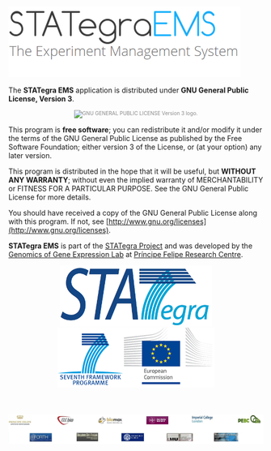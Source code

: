 <div class="imageContainer" style="" >
    <img src="../img/stategraems_logo.png" title="STATegra EMS LOGO."/>
</div>

The **STATegra EMS** application is distributed under **GNU General Public License, Version 3**.
<div class="imageContainer" style="text-align:center; font-size:10px; color:#898989" >
    <img src="../img/gplv3-127x51.png" title="GNU GENERAL PUBLIC LICENSE Version 3 logo."/>
</div>

This program is **free software**; you can redistribute it and/or modify it under the terms of the GNU General Public License as published by the Free Software Foundation; either version 3 of the License, or (at your option) any later version.

This program is distributed in the hope that it will be useful, but **WITHOUT ANY WARRANTY**; without even the implied warranty of MERCHANTABILITY or FITNESS FOR A PARTICULAR PURPOSE. See the GNU General Public License for more details.

You should have received a copy of the GNU General Public License along with this program. If not, see [http://www.gnu.org/licenses](http://www.gnu.org/licenses).


**STATegra EMS** is part of the [STATegra Project](http://stategra.eu) and was developed by the [Genomics of Gene Expression Lab](http://bioinfo.cipf.es/aconesawp/) at [Príncipe Felipe Research Centre](http://www.cipf.es/).

<div class="imageContainer" style="text-align:center; font-size:10px; color:#898989" >
    <img src="../img/stategra_logo.png" title="The STATegra Project logo."/>
    <img src="../img/stategra_logo2.png" title="7th FRAMEWORK PROGRAMME, EUROPEAN COMMISSION"/>
</div>

<div class="imageContainer" style="margin-top:50px; text-align:center; font-size:10px; color:#898989" >
    <img src="../img/stategra_partners_logo.jpg" title="The STATegra Consorcium."/>
</div>
